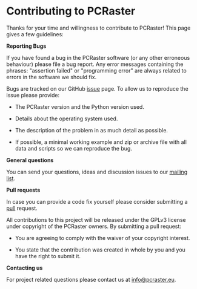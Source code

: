 # Contributing to PCRaster


Thanks for your time and willingness to contribute to PCRaster! This page gives a few guidelines:


**Reporting Bugs**

If you have found a bug in the PCRaster software (or any other erroneous behaviour) please file a bug report. Any error messages containing the phrases: "assertion failed" or "programming error" are always related to errors in the software we should fix.

Bugs are tracked on our GitHub [issue](https://github.com/pcraster/pcraster/issues) page. To allow us to reproduce the issue please provide:


- The PCRaster version and the Python version used.

- Details about the operating system used.

- The description of the problem in as much detail as possible.

- If possible, a minimal working example and zip or archive file with all data and scripts so we can reproduce the bug.


**General questions**

You can send your questions, ideas and discussion issues to our [mailing list](https://lists.geo.uu.nl/mailman/listinfo/pcraster-info).


**Pull requests**

In case you can provide a code fix yourself please consider submitting a [pull](https://github.com/pcraster/pcraster/pulls) request.

All contributions to this project will be released under the GPLv3 license under copyright of the PCRaster owners. By submitting a pull request:

- You are agreeing to comply with the waiver of your copyright interest.

- You state that the contribution was created in whole by you and you have the right to submit it.




**Contacting us**

For project related questions please contact us at info@pcraster.eu.

